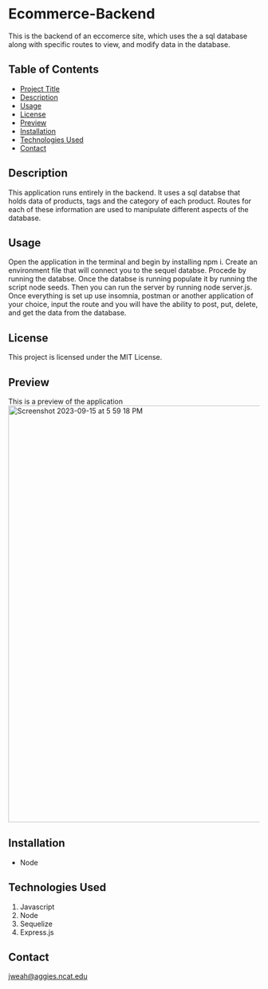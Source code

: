 # Ecommerce-Backend

This is the backend of an eccomerce site, which uses the a sql database along with specific routes to view, and modify data in the database.

## Table of Contents

- [Project Title](#project-title)
- [Description](#description)
- [Usage](#usage)
- [License](#license)
- [Preview](#preview)
- [Installation](#installation)
- [Technologies Used](#technologies-used)
- [Contact](#contact)

## Description

This application runs entirely in the backend. It uses a sql databse that holds data of products, tags and the category of each product. Routes for each of these information are used to manipulate different aspects of the database.

## Usage

Open the application in the terminal and begin by installing npm i. Create an environment file that will connect you to the sequel databse. Procede by running the databse. Once the databse is running populate it by running the script node seeds. Then you can run the server by running node server.js. Once everything is set up use insomnia, postman or another application of your choice, input the route and you will have the ability to post, put, delete, and get the data from the database.

## License

This project is licensed under the MIT License.

## Preview

This is a preview of the application<img width="836" alt="Screenshot 2023-09-15 at 5 59 18 PM" src="https://github.com/jweah2385/ecommerce-backend/assets/134350647/da823c66-16a8-4309-b1a9-c95569259ff1">



## Installation

- Node

## Technologies Used

1. Javascript
2. Node
3. Sequelize
4. Express.js

## Contact

jweah@aggies.ncat.edu
